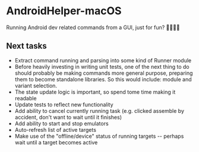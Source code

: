 # AndroidHelper-macOS
Running Android dev related commands from a GUI, just for fun? 🤷‍♀️🤷‍♂️

## Next tasks
- Extract command running and parsing into some kind of Runner module
- Before heavily investing in writing unit tests, one of the next thing to do should probably be making commands more general purpose, preparing them to become standalone libraries. So this would include: module and variant selection.
- The state update logic is important, so spend tome time making it readable
- Update tests to reflect new functionality
- Add ability to cancel currently running task (e.g. clicked assemble by accident, don't want to wait until it finishes)
- Add ability to start and stop emulators
- Auto-refresh list of active targets
- Make use of the "offline/device" status of running targets -- perhaps wait until a target becomes active

